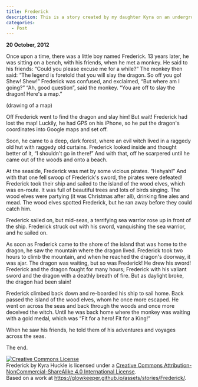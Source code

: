 ```yaml
---
title: Frederick
description: This is a story created by my daughter Kyra on an underground train in the autumn of 2012. We had just been to watch West Ham beat Southampton, and we were on our way back to Brighton. I have left it in all its original glory (warts n'all), because it's a fond memory, and I don't want to taint that by 'improving' it
categories:
  - Post
---
```

**20 October, 2012**

Once upon a time, there was a little boy named Frederick. 13 years later, he was sitting on a bench, with his friends, when he met a monkey. He said to his friends: “Could you please excuse me for a while?” The monkey then said: “The legend is foretold that you will slay the dragon. So off you go! Shew! Shew!” Frederick was confused, and exclaimed, “But where am I going?” “Ah, good question”, said the monkey. “You are off to slay the dragon! Here's a map.”

(drawing of a map)

Off Frederick went to find the dragon and slay him! But wait! Frederick had lost the map! Luckily, he had GPS on his iPhone, so he put the dragon's coordinates into Google maps and set off.

Soon, he came to a deep, dark forest, where an evil witch lived in a raggedy old hut with raggedy old curtains. Frederick looked inside and thought better of it, “I shouldn't go in there!” And with that, off he scarpered until he came out of the woods and onto a beach.

At the seaside, Frederick was met by some vicious pirates. “Hehyah!” And with that one fell swoop of Frederick's sword, the pirates were defeated! Frederick took their ship and sailed to the island of the wood elves, which was en-route. It was full of beautiful trees and lots of birds singing. The wood elves were partying (it was Christmas after all), drinking fine ales and mead. The wood elves spotted Frederick, but he ran away before they could catch him.

Frederick sailed on, but mid-seas, a terrifying sea warrior rose up in front of the ship. Frederick struck out with his sword, vanquishing the sea warrior, and he sailed on.

As soon as Frederick came to the shore of the island that was home to the dragon, he saw the mountain where the dragon lived. Frederick took two hours to climb the mountain, and when he reached the dragon's doorway, it was ajar. The dragon was waiting, but so was Frederick! He drew his sword! Frederick and the dragon fought for many hours; Frederick with his valiant sword and the dragon with a deathly breath of fire. But as daylight broke, the dragon had been slain!

Frederick climbed back down and re-boarded his ship to sail home. Back passed the island of the wood elves, whom he once more escaped. He went on across the seas and back through the woods and once more deceived the witch. Until he was back home where the monkey was waiting with a gold medal, which was “Fit for a hero! Fit for a King!”

When he saw his friends, he told them of his adventures and voyages across the seas.

The end.

<a rel="license" href="http://creativecommons.org/licenses/by-nc-sa/4.0/"><img alt="Creative Commons License" style="border-width:0" src="https://i.creativecommons.org/l/by-nc-sa/4.0/88x31.png" /></a><br /><span xmlns:dct="http://purl.org/dc/terms/" href="http://purl.org/dc/dcmitype/Text" property="dct:title" rel="dct:type">Frederick</span> by Kyra Huckle is licensed under a <a rel="license" href="http://creativecommons.org/licenses/by-nc-sa/4.0/">Creative Commons Attribution-NonCommercial-ShareAlike 4.0 International License</a>.<br />Based on a work at <a xmlns:dct="http://purl.org/dc/terms/" href="https://glowkeeper.github.io/assets/stories/Frederick/" rel="dct:source">https://glowkeeper.github.io/assets/stories/Frederick/</a>.
